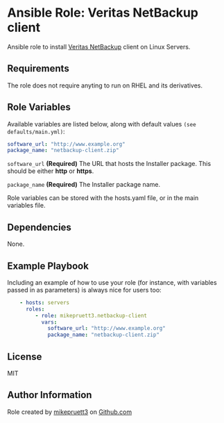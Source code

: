 Ansible Role: Veritas NetBackup client
=========

Ansible role to install [Veritas NetBackup](https://www.veritas.com/protection/netbackup) client on Linux Servers.

Requirements
------------

The role does not require anyting to run on RHEL and its derivatives.

Role Variables
--------------

Available variables are listed below, along with default values ```(see defaults/main.yml)```:

``` yaml
software_url: "http://www.example.org"
package_name: "netbackup-client.zip"
```

```software_url``` **(Required)** The URL that hosts the Installer package. This should be either **http** or **https**.

```package_name``` **(Required)** The Installer package name.

Role variables can be stored with the hosts.yaml file, or in the main variables file.

Dependencies
------------

None.

Example Playbook
----------------

Including an example of how to use your role (for instance, with variables passed in as parameters) is always nice for users too:

``` yaml
    - hosts: servers
      roles:
         - role: mikepruett3.netbackup-client
           vars:
             software_url: "http://www.example.org"
             package_name: "netbackup-client.zip"
```

License
-------

MIT

Author Information
------------------

Role created by [mikepruett3](https://github.com/mikepruett3) on [Github.com](https://github.com/mikepruett3)
